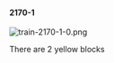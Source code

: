 #### 2170-1
![train-2170-1-0.png](https://github.com/lil-lab/nlvr/raw/master/nlvr/train/images/17/train-2170-1-0.png "train-2170-1-0.png")

There are 2 yellow blocks